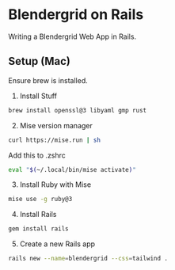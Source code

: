 # Blendergrid on Rails

Writing a Blendergrid Web App in Rails.

## Setup (Mac)

Ensure brew is installed.

1. Install Stuff

```bash
brew install openssl@3 libyaml gmp rust
```

2. Mise version manager

```bash
curl https://mise.run | sh
```

Add this to .zshrc

```bash
eval "$(~/.local/bin/mise activate)"
```

3. Install Ruby with Mise

```bash
mise use -g ruby@3
```

4. Install Rails

```bash
gem install rails
```

5. Create a new Rails app

```bash
rails new --name=blendergrid --css=tailwind .
```
